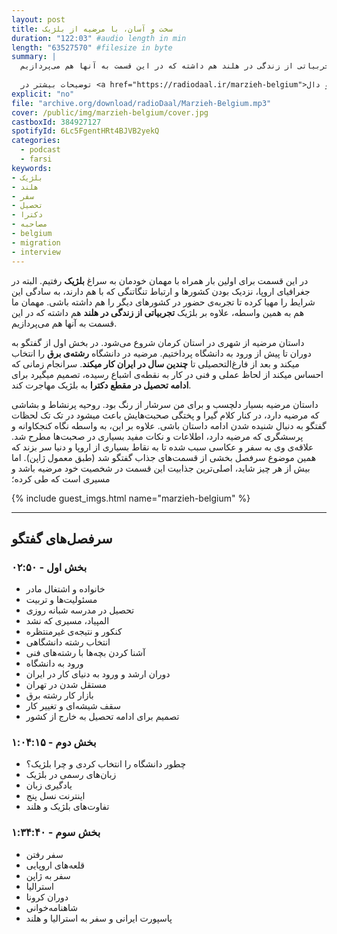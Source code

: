 ```yaml
---
layout: post
title: سخت و آسان، با مرضیه از بلژیک
duration: "122:03" #audio length in min
length: "63527570" #filesize in byte
summary: |
  در این قسمت برای اولین بار همراه با مرضیه به سراغ بلژیک رفتیم. البته در جغرافیای اروپا، نزدیک بودن کشورها و ارتباط تنگاتنگی که با هم دارند، به سادگی این شرایط را مهیا کرده تا تجربه‌ی حضور در کشورهای دیگر را هم داشته باشی. مهمان ما هم به همین واسطه، علاوه بر بلژیک تجربیاتی از زندگی در هلند هم داشته که در این قسمت به آنها هم می‌پردازیم.
  
  توضیحات بیشتر در <a href="https://radiodaal.ir/marzieh-belgium">سایت رادیو دال</a>.
explicit: "no"
file: "archive.org/download/radioDaal/Marzieh-Belgium.mp3"
cover: /public/img/marzieh-belgium/cover.jpg
castboxId: 384927127
spotifyId: 6Lc5FgentHRt4BJVB2yekQ
categories:
  - podcast
  - farsi
keywords:
- بلژیک
- هلند
- سفر
- تحصیل
- دکترا
- مصاحبه
- belgium
- migration
- interview
---
```


در این قسمت برای اولین بار همراه با مهمان خودمان به سراغ **بلژیک** رفتیم. البته در جغرافیای اروپا، نزدیک بودن کشورها و ارتباط تنگاتنگی که با هم دارند، به سادگی این شرایط را مهیا کرده تا تجربه‌ی حضور در کشورهای دیگر را هم داشته باشی. مهمان ما هم به همین واسطه، علاوه بر بلژیک **تجربیاتی از زندگی در هلند** هم داشته که در این قسمت به آنها هم می‌پردازیم.

داستان مرضیه از شهری در استان کرمان شروع می‌شود. در بخش اول از گفتگو به دوران تا پیش از ورود به دانشگاه پرداختیم. مرضیه در دانشگاه **رشته‌ی برق** را انتخاب میکند و بعد از فارغ‌التحصیلی تا **چندین سال در ایران کار میکند**. سرانجام زمانی که احساس میکند از لحاظ عملی و فنی در کار به نقطه‌ی اشباع رسیده، تصمیم میگیرد برای **ادامه تحصیل در مقطع دکترا** به بلژیک مهاجرت کند.

<!-- more -->

داستان مرضیه بسیار دلچسب و برای من سرشار از رنگ بود. روحیه پرنشاط و بشاشی که مرضیه دارد، در کنار کلام گیرا و پختگی صحبت‌هایش باعث میشود در تک تک لحظات گفتگو به دنبال شنیده شدن ادامه داستان باشی. علاوه بر این، به واسطه نگاه کنجکاوانه و پرسشگری که مرضیه دارد، اطلاعات و نکات مفید بسیاری در صحبت‌ها مطرح شد. علاقه‌ی وی به سفر و عکاسی سبب شده تا به نقاط بسیاری از اروپا و دنیا سر بزند که همین موضوع سرفصل بخشی از قسمت‌های جذاب گفتگو شد (طبق معمول ژاپن). اما بیش از هر چیز شاید، اصلی‌ترین جذابیت این قسمت در شخصیت خود مرضیه باشد و مسیری است که طی کرده؛ 

{% include guest_imgs.html name="marzieh-belgium" %}

---

## سرفصل‌های گفتگو

### بخش اول - ۰۲:۵۰
- خانواده و اشتغال مادر
- مسئولیت‌ها و تربیت
- تحصیل در مدرسه شبانه روزی
- المپیاد، مسیری که نشد
- کنکور و نتیجه‌ی غیرمنتظره
- انتخاب رشته دانشگاهی
- آشنا کردن بچه‌ها با رشته‌های فنی
- ورود به دانشگاه
- دوران ارشد و ورود به دنیای کار در ایران
- مستقل شدن در تهران
- بازار کار رشته برق
- سقف شیشه‌ای و تغییر کار
- تصمیم برای ادامه تحصیل به خارج از کشور

### بخش دوم - ۱:۰۴:۱۵
- چطور دانشگاه را انتخاب کردی و چرا بلژیک؟
- زبان‌های رسمی در بلژیک
-  یادگیری زبان
- اینترنت نسل پنج
- تفاوت‌های بلژیک و هلند

### بخش سوم - ۱:۳۴:۴۰
- سفر رفتن
- قلعه‌های اروپایی
- سفر به ژاپن
- استرالیا
- دوران کرونا
- شاهنامه‌خوانی
- پاسپورت ایرانی و سفر به استرالیا و هلند
